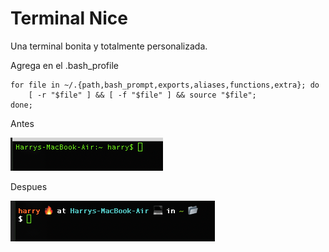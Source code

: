 # Terminal Nice
Una terminal bonita y totalmente personalizada.


Agrega en el .bash_profile
````console
for file in ~/.{path,bash_prompt,exports,aliases,functions,extra}; do
	[ -r "$file" ] && [ -f "$file" ] && source "$file";
done;
````

Antes 

![prompt antes](img/prompt_antes.png)

Despues

![prompt despues](img/prompt_despues.png)
